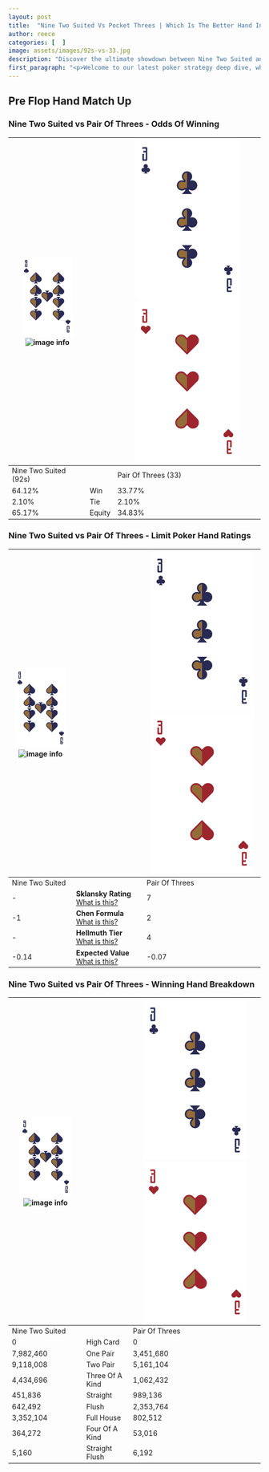 ```yaml
---
layout: post
title:  "Nine Two Suited Vs Pocket Threes | Which Is The Better Hand In Poker? A Complete Guide"
author: reece
categories: [  ]
image: assets/images/92s-vs-33.jpg
description: "Discover the ultimate showdown between Nine Two Suited and Pair Of Threes in poker! Uncover the odds, strategies, and scenarios where one hand triumphs over the other. Get ready to up your poker game with this thrilling analysis."
first_paragraph: "<p>Welcome to our latest poker strategy deep dive, where we're pitting two distinct hands against each other in a high-stakes showdown: Nine Two Suited vs Pair Of Threes.</p><p>In the dynamic world of poker, every decision counts, and knowing which hand holds the upper hand is key to your success at the table.</p><p>In this article, we'll dissect these two hands, explore the scenarios where one dominates the other, and equip you with the knowledge to make strategic choices that can tip the odds in your favor.</p><p>Get ready to unravel the intriguing dynamics of these poker hands and elevate your game to new heights.</p>"
---
```




[comment]: # (sp0)

## Pre Flop Hand Match Up

<div class="table hand-ratings" markdown="1"> 



### Nine Two Suited vs Pair Of Threes - Odds Of Winning


    
| ![image info](assets/images/hand1/9.png) ![image info](assets/images/hand1/2s.png) |  | ![image info](assets/images/hand2/3.png) ![image info](assets/images/hand2/3o.png) |
| -------- | -------- | -------- |
| Nine Two Suited (92s) |  | Pair Of Threes (33) |
| 64.12% | Win | 33.77% |
| 2.10% | Tie | 2.10% |
| 65.17% | Equity | 34.83% |




[comment]: # (sp1)



### Nine Two Suited vs Pair Of Threes - Limit Poker Hand Ratings


    
| ![image info](assets/images/hand1/9.png) ![image info](assets/images/hand1/2s.png) |  | ![image info](assets/images/hand2/3.png) ![image info](assets/images/hand2/3o.png) |
| -------- | -------- | -------- |
| Nine Two Suited |  | Pair Of Threes |
| - | **Sklansky Rating** [What is this?](/sklansky-rating-explained) | 7 |
| -1 | **Chen Formula** [What is this?](/chen-formula-explained) | 2 |
| - | **Hellmuth Tier** [What is this?](/Hellmuth-tier-explained) | 4 |
| -0.14 | **Expected Value** [What is this?](/expected-value-explained) | -0.07 |




[comment]: # (sp2)



### Nine Two Suited vs Pair Of Threes - Winning Hand Breakdown


    
| ![image info](assets/images/hand1/9.png) ![image info](assets/images/hand1/2s.png) |  | ![image info](assets/images/hand2/3.png) ![image info](assets/images/hand2/3o.png) |
| -------- | -------- | -------- |
| Nine Two Suited |  | Pair Of Threes |
| 0 | High Card | 0 |
| 7,982,460 | One Pair | 3,451,680 |
| 9,118,008 | Two Pair | 5,161,104 |
| 4,434,696 | Three Of A Kind | 1,062,432 |
| 451,836 | Straight | 989,136 |
| 642,492 | Flush | 2,353,764 |
| 3,352,104 | Full House | 802,512 |
| 364,272 | Four Of A Kind | 53,016 |
| 5,160 | Straight Flush | 6,192 |




[comment]: # (sp3)



</div>

[comment]: # (sp4)



[comment]: # (sp5)


